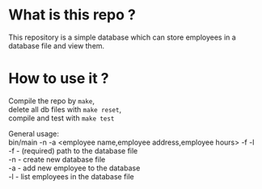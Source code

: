 # What is this repo ?
This repository is a simple database which can store employees in a database file and view them.

# How to use it ?
Compile the repo by `make`,  
delete all db files with `make reset`,  
compile and test with `make test`  

General usage:  
bin/main -n -a <employee name,employee address,employee hours> -f <databasefile> -l   
-f  - (required) path to the database file  
-n  - create new database file  
-a  - add new employee to the database  
-l  - list employees in the database file   

